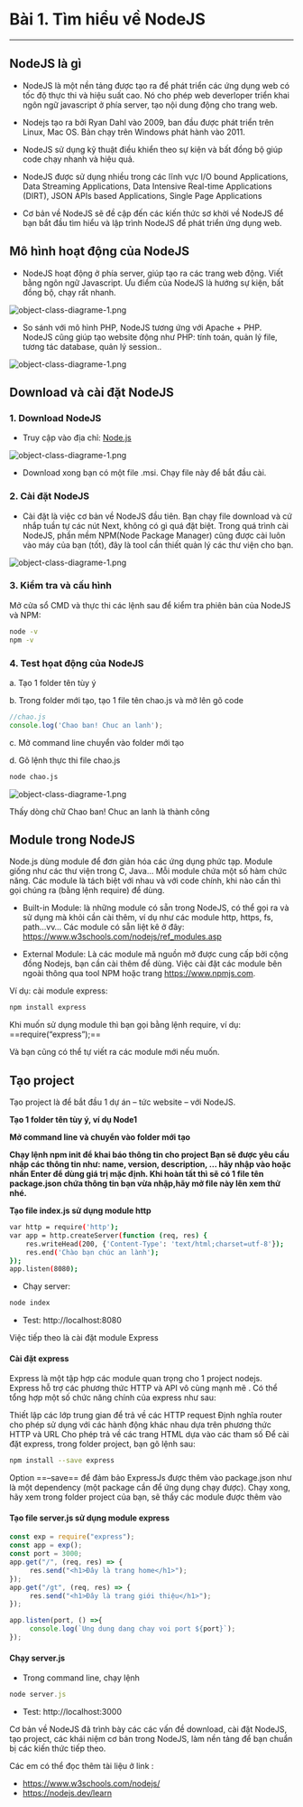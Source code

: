 <!-- ---
layout: Post
title: Tìm hiểu về NodeJS và xử lý request đơn giản
subtitle: Lập trình NodeJS
author: Theanishtar
date: 2023-05-31
useHeaderImage: true
headerImage: /img/in-post/2020-08-22/header.jpg
headerMask: rgba(33, 77, 92, 0.599)
permalinkPattern: /ebook/nodejs/:slug/
tags:
  - NodeJS
---

NodeJS là một thư viện (đôi khi còn được xem như một framework) của ngôn ngữ lập trình JavaScript. Cùng mình xây dựng server đơn giản với NodeJS nha -->


<!-- more -->

# Bài 1. Tìm hiểu về NodeJS

---
<!-- NodeJS được thịnh hành dạo gần đây và được rất nhiều lập trình viên ưa chuộng, với cú pháp ngắn gọn, đơn giản NodeJS ngày càng được cộng đồng phát triển và học tập một cách mạnh mẻ.

Khi học NodeJS bạn có thể phát triển các webapp phía BackEnd bằng NestJS (một framework của NodeJS) -->


## NodeJS là gì

- NodeJS là một nền tảng được tạo ra để phát triển các ứng dụng web có tốc độ thực thi và hiệu suất cao. Nó cho phép web deverloper triển khai ngôn ngữ javascript ở phía server, tạo nội dung động cho trang web.

- Nodejs tạo ra bởi Ryan Dahl vào 2009, ban đầu được phát triển trên Linux, Mac OS. Bản chạy trên Windows phát hành vào 2011.

- NodeJS sử dụng kỹ thuật điều khiển theo sự kiện và bất đồng bộ giúp code chạy nhanh và hiệu quả.

- NodeJS được sử dụng nhiều trong các lĩnh vực I/O bound Applications, Data Streaming Applications, Data Intensive Real-time Applications (DIRT), JSON APIs based Applications, Single Page Applications

- Cơ bản về NodeJS sẽ đề cập đến các kiến thức sơ khời về NodeJS để bạn bắt đầu tìm hiểu và lập trình NodeJS để phát triển ứng dụng web.

## Mô hình hoạt động của NodeJS

- NodeJS hoạt động ở phía server, giúp tạo ra các trang web động. Viết bằng ngôn ngữ Javascript. Ưu điểm của NodeJS là hướng sự kiện, bất đồng bộ, chạy rất nhanh.

![object-class-diagrame-1.png](https://github.com/dangtranhuu/images/blob/main/angurvad/nodejs/session1/mo-hinh-hoat-dong-cua-nodejs.png?raw=true)

- So sánh với mô hình PHP, NodeJS tương ứng với Apache + PHP. NodeJS cũng giúp tạo website động như PHP: tính toán, quản lý file, tương tác database, quản lý session..

![object-class-diagrame-1.png](https://github.com/dangtranhuu/images/blob/main/angurvad/nodejs/session1/mo-hinh-hoat-dong-php.png?raw=true)

## Download và cài đặt NodeJS

### 1. Download NodeJS

- Truy cập vào địa chỉ: [Node.js](https://nodejs.org/en/download/)

![object-class-diagrame-1.png](https://github.com/dangtranhuu/images/blob/main/angurvad/nodejs/session1/download-nodejs.png?raw=true)

- Download xong bạn có một file .msi. Chạy file này để bắt đầu cài.

### 2. Cài đặt NodeJS

- Cài đặt là việc cơ bản về NodeJS đầu tiên. Bạn chạy file download và cứ nhắp tuần tự các nút Next, không có gì quá đặt biệt.  Trong quá trình cài NodeJS, phần mềm NPM(Node Package Manager)  cũng được cài luôn vào máy của bạn (tốt),  đây là tool cần thiết quản lý các thư viện cho bạn.

![object-class-diagrame-1.png](https://github.com/dangtranhuu/images/blob/main/angurvad/nodejs/session1/cai-dat-nodejs.png?raw=true)

### 3. Kiểm tra và cấu hình
Mở cửa sổ CMD và thực thi các lệnh sau để kiểm tra phiên bản của NodeJS và NPM:

```bash
node -v
npm -v
```

### 4. Test họat động của NodeJS

a. Tạo 1 folder  tên tùy ý

b. Trong folder mới tạo, tạo 1 file tên chao.js và mở lên gõ code

```js
//chao.js
console.log('Chao ban! Chuc an lanh');
```
c. Mở command line chuyển vào folder mới tạo

d. Gõ lệnh thực thi file chao.js

```bash
node chao.js
```

![object-class-diagrame-1.png](https://github.com/dangtranhuu/images/blob/main/angurvad/nodejs/session1/node-chao.png?raw=true)

Thấy dòng chữ Chao ban! Chuc an lanh là thành công

## Module trong NodeJS
Node.js dùng module để đơn giản hóa các ứng dụng phức tạp. Module giống như các thư viện trong C, Java… Mỗi module chứa một số hàm chức năng. Các module là tách biệt với nhau và với code chính, khi nào cần thì gọi chúng ra (bằng lệnh require) để dùng.

- Built-in Module: là những module có sẵn trong NodeJS, có thể gọi ra và sử dụng mà khỏi cần cài thêm, ví dụ như các module http, https, fs, path…vv… Các module có sẵn liệt kê ở đây: https://www.w3schools.com/nodejs/ref_modules.asp

- External Module: Là các module mã nguồn mở được cung cấp bởi cộng đồng Nodejs, bạn cần cài thêm để dùng. Việc cài đặt các module bên ngoài thông qua tool NPM hoặc trang https://www.npmjs.com. 

Ví dụ: cài module express: 
```bash
npm install express
```
Khi muốn sử dụng module thì bạn gọi bằng lệnh require, ví dụ:  ==require(“express”);==

Và bạn cũng có thể tự viết ra các module mới nếu muốn.

## Tạo project
Tạo project là để bắt đầu 1 dự án – tức website – với NodeJS.

**Tạo 1 folder tên tùy ý, ví dụ Node1**

**Mở command line và chuyển vào folder mới tạo**

**Chạy lệnh npm init để khai báo thông tin cho project Bạn sẽ được yêu cầu nhập các thông tin như: name, version, description, … hãy nhập vào hoặc nhấn Enter để dùng giá trị mặc định. Khi hoàn tất thì sẽ có 1 file tên package.json chứa thông tin bạn vừa nhập,hãy mở file này lên xem thử nhé.**

**Tạo file index.js sử dụng module http**
```bash
var http = require('http');
var app = http.createServer(function (req, res) {
    res.writeHead(200, {'Content-Type': 'text/html;charset=utf-8'});  
    res.end('Chào bạn chúc an lành');
});
app.listen(8080);
```

- Chạy server:
```bash
node index
```

- Test:  http://localhost:8080

Việc tiếp theo là cài đặt module Express

#### Cài đặt express

Express là một tập hợp các module quan trọng cho 1 project nodejs. Express hỗ trợ các phương thức HTTP và API vô cùng mạnh mẽ . Có thể tổng hợp một số chức năng chính của express như sau:

Thiết lập các lớp trung gian để trả về các HTTP request
Định nghĩa router cho phép sử dụng với các hành động khác nhau dựa trên phương thức HTTP và URL
Cho phép trả về các trang HTML dựa vào các tham số
Để cài đặt express, trong folder project, bạn gõ lệnh sau:

```bash
npm install --save express
```
Option ==–save== để đảm bảo ExpressJs được thêm vào package.json như là một dependency (một package cần để ứng dụng chạy được).  Chạy xong,  hãy xem trong folder project của bạn, sẽ thấy các module được thêm vào

#### Tạo file server.js sử dụng module express

```js
const exp = require("express");
const app = exp();
const port = 3000;
app.get("/", (req, res) => {
     res.send("<h1>Đây là trang home</h1>");
});
app.get("/gt", (req, res) => {
     res.send("<h1>Đây là trang giới thiệu</h1>");
});

app.listen(port, () =>{
     console.log(`Ung dung dang chay voi port ${port}`);
});
```

#### Chạy server.js

- Trong command line, chạy lệnh
```js
node server.js
```
- Test:  http://localhost:3000

Cơ bản về NodeJS đã trình bày các các vấn đề download, cài đặt NodeJS, tạo project, các khái niệm cơ bản trong NodeJS, làm nền tảng để bạn chuẩn bị các kiến thức tiếp theo.

Các em có thể đọc thêm tài liệu ở link : 
- https://www.w3schools.com/nodejs/ 
- https://nodejs.dev/learn
